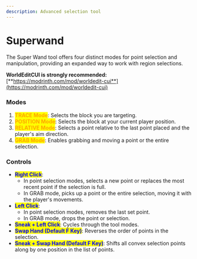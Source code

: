 ```yaml
---
description: Advanced selection tool
---
```


# Superwand

The Super Wand tool offers four distinct modes for point selection and manipulation, providing an expanded way to work with region selections.

**WorldEditCUI is strongly recommended:** [**https://modrinth.com/mod/worldedit-cui**](https://modrinth.com/mod/worldedit-cui)

### Modes

1. <mark style="color:orange;">**TRACE Mode**</mark>: Selects the block you are targeting.
2. <mark style="color:orange;">**POSITION Mode**</mark>: Selects the block at your current player position.
3. <mark style="color:orange;">**RELATIVE Mode**</mark>: Selects a point relative to the last point placed and the player's aim direction.
4. <mark style="color:orange;">**GRAB Mode**</mark>: Enables grabbing and moving a point or the entire selection.

### Controls

* <mark style="color:blue;">**Right Click**</mark>:
  * In point selection modes, selects a new point or replaces the most recent point if the selection is full.
  * In GRAB mode, picks up a point or the entire selection, moving it with the player's movements.
* <mark style="color:blue;">**Left Click**</mark>:
  * In point selection modes, removes the last set point.
  * In GRAB mode, drops the point or selection.
* <mark style="color:blue;">**Sneak + Left Click**</mark>: Cycles through the tool modes.
* <mark style="color:blue;">**Swap Hand (Default F Key)**</mark>: Reverses the order of points in the selection.
* <mark style="color:blue;">**Sneak + Swap Hand (Default F Key)**</mark>: Shifts all convex selection points along by one position in the list of points.
